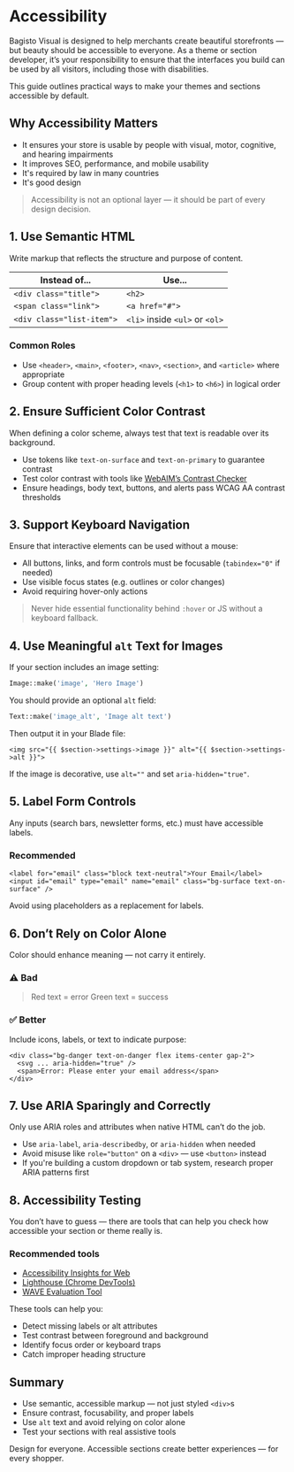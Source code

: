 # Accessibility

Bagisto Visual is designed to help merchants create beautiful storefronts — but beauty should be accessible to everyone. As a theme or section developer, it’s your responsibility to ensure that the interfaces you build can be used by all visitors, including those with disabilities.

This guide outlines practical ways to make your themes and sections accessible by default.

## Why Accessibility Matters

- It ensures your store is usable by people with visual, motor, cognitive, and hearing impairments
- It improves SEO, performance, and mobile usability
- It's required by law in many countries
- It's good design

> Accessibility is not an optional layer — it should be part of every design decision.

## 1. Use Semantic HTML

Write markup that reflects the structure and purpose of content.

| Instead of...             | Use...                         |
| ------------------------- | ------------------------------ |
| `<div class="title">`     | `<h2>`                         |
| `<span class="link">`     | `<a href="#">`                 |
| `<div class="list-item">` | `<li>` inside `<ul>` or `<ol>` |

### Common Roles

- Use `<header>`, `<main>`, `<footer>`, `<nav>`, `<section>`, and `<article>` where appropriate
- Group content with proper heading levels (`<h1>` to `<h6>`) in logical order

## 2. Ensure Sufficient Color Contrast

When defining a color scheme, always test that text is readable over its background.

- Use tokens like `text-on-surface` and `text-on-primary` to guarantee contrast
- Test color contrast with tools like [WebAIM’s Contrast Checker](https://webaim.org/resources/contrastchecker/)
- Ensure headings, body text, buttons, and alerts pass WCAG AA contrast thresholds

## 3. Support Keyboard Navigation

Ensure that interactive elements can be used without a mouse:

- All buttons, links, and form controls must be focusable (`tabindex="0"` if needed)
- Use visible focus states (e.g. outlines or color changes)
- Avoid requiring hover-only actions

> Never hide essential functionality behind `:hover` or JS without a keyboard fallback.

## 4. Use Meaningful `alt` Text for Images

If your section includes an image setting:

```php
Image::make('image', 'Hero Image')
```

You should provide an optional `alt` field:

```php
Text::make('image_alt', 'Image alt text')
```

Then output it in your Blade file:

```blade
<img src="{{ $section->settings->image }}" alt="{{ $section->settings->alt }}">
```

If the image is decorative, use `alt=""` and set `aria-hidden="true"`.

## 5. Label Form Controls

Any inputs (search bars, newsletter forms, etc.) must have accessible labels.

### Recommended

```blade
<label for="email" class="block text-neutral">Your Email</label>
<input id="email" type="email" name="email" class="bg-surface text-on-surface" />
```

Avoid using placeholders as a replacement for labels.

## 6. Don’t Rely on Color Alone

Color should enhance meaning — not carry it entirely.

### ⚠️ Bad

> Red text = error
> Green text = success

### ✅ Better

Include icons, labels, or text to indicate purpose:

```blade
<div class="bg-danger text-on-danger flex items-center gap-2">
  <svg ... aria-hidden="true" />
  <span>Error: Please enter your email address</span>
</div>
```

## 7. Use ARIA Sparingly and Correctly

Only use ARIA roles and attributes when native HTML can’t do the job.

- Use `aria-label`, `aria-describedby`, or `aria-hidden` when needed
- Avoid misuse like `role="button"` on a `<div>` — use `<button>` instead
- If you're building a custom dropdown or tab system, research proper ARIA patterns first

## 8. Accessibility Testing

You don’t have to guess — there are tools that can help you check how accessible your section or theme really is.

### Recommended tools

- [Accessibility Insights for Web](https://accessibilityinsights.io/)
- [Lighthouse (Chrome DevTools)](https://developer.chrome.com/docs/lighthouse/accessibility/)
- [WAVE Evaluation Tool](https://wave.webaim.org/)

These tools can help you:

- Detect missing labels or alt attributes
- Test contrast between foreground and background
- Identify focus order or keyboard traps
- Catch improper heading structure

## Summary

- Use semantic, accessible markup — not just styled `<div>`s
- Ensure contrast, focusability, and proper labels
- Use `alt` text and avoid relying on color alone
- Test your sections with real assistive tools

Design for everyone. Accessible sections create better experiences — for every shopper.
